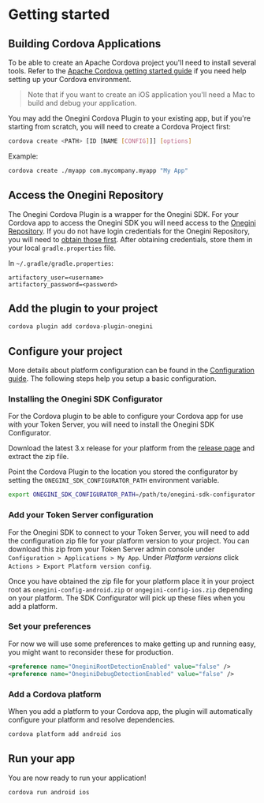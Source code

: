 # Getting started

<!-- toc -->

## Building Cordova Applications

To be able to create an Apache Cordova project you'll need to install several tools. Refer to the [Apache Cordova getting started guide](https://cordova.apache.org/#getstarted) if you need help setting up your Cordova environment.

> Note that if you want to create an iOS application you'll need a Mac to build and debug your application.

You may add the Onegini Cordova Plugin to your existing app, but if you're starting from scratch, you will need to create a Cordova Project first:

```bash
cordova create <PATH> [ID [NAME [CONFIG]]] [options]
```    

Example:
```bash
cordova create ./myapp com.mycompany.myapp "My App"
```

## Access the Onegini Repository

The Onegini Cordova Plugin is a wrapper for the Onegini SDK. For your Cordova app to access the Onegini SDK you will need access to the [Onegini Repository](https://repo.onegini.com/). If you do not have login credentials for the Onegini Repository, you will need to [obtain those first](https://docs.onegini.com/app-developer-quickstart.html#step1). 
After obtaining credentials, store them in your local `gradle.properties` file.

In `~/.gradle/gradle.properties`:
```
artifactory_user=<username>
artifactory_password=<password>
```

## Add the plugin to your project

```bash
cordova plugin add cordova-plugin-onegini
```

## Configure your project

More details about platform configuration can be found in the [Configuration guide](configuration.md). The following steps help you setup a basic configuration.

### Installing the Onegini SDK Configurator

For the Cordova plugin to be able to configure your Cordova app for use with your Token Server, you will need to install the Onegini SDK Configurator.

Download the latest 3.x release for your platform from the [release page](https://github.com/Onegini/onegini-sdk-configurator/releases) and extract the zip file.

Point the Cordova Plugin to the location you stored the configurator by setting the `ONEGINI_SDK_CONFIGURATOR_PATH` environment variable.
```bash
export ONEGINI_SDK_CONFIGURATOR_PATH=/path/to/onegini-sdk-configurator
```

### Add your Token Server configuration

For the Onegini SDK to connect to your Token Server, you will need to add the configuration zip file for your platform version to your project. You can download this zip from your Token Server admin console under `Configuration > Applications > My App`. Under _Platform versions_ click `Actions > Export Platform version config`.

Once you have obtained the zip file for your platform place it in your project root as `onegini-config-android.zip` or `ongegini-config-ios.zip` depending on your platform. The SDK Configurator will pick up these files when you add a platform.

### Set your preferences

For now we will use some preferences to make getting up and running easy, you might want to reconsider these for production.

```xml
<preference name="OneginiRootDetectionEnabled" value="false" />
<preference name="OneginiDebugDetectionEnabled" value="false" />
```

### Add a Cordova platform

When you add a platform to your Cordova app, the plugin will automatically configure your platform and resolve dependencies.

```bash
cordova platform add android ios
```

## Run your app

You are now ready to run your application!

```bash
cordova run android ios
```

